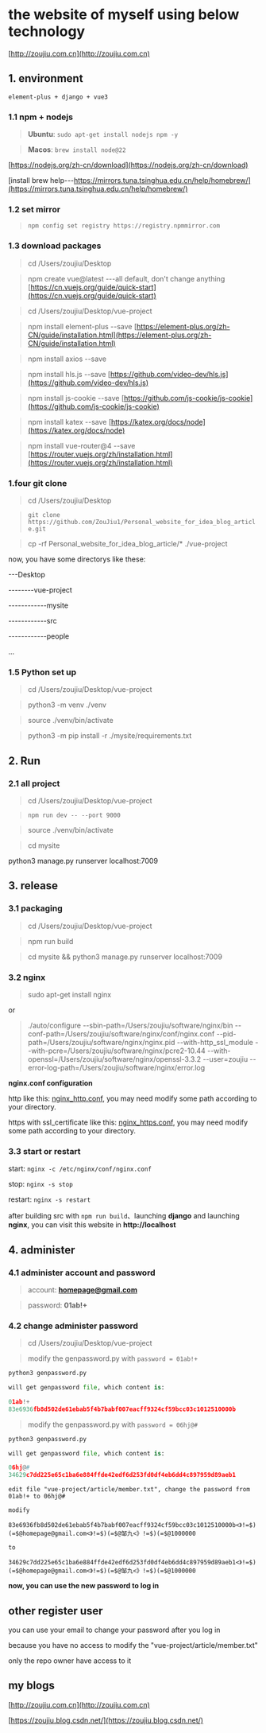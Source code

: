 # the website of myself using below technology
[http://zoujiu.com.cn](http://zoujiu.com.cn)

## 1. environment
`element-plus + django + vue3`

### 1.1 npm + nodejs

>**Ubuntu**: `sudo apt-get install nodejs npm -y`

>**Macos**: `brew install node@22`

[https://nodejs.org/zh-cn/download](https://nodejs.org/zh-cn/download)

[install brew help---https://mirrors.tuna.tsinghua.edu.cn/help/homebrew/](https://mirrors.tuna.tsinghua.edu.cn/help/homebrew/)


### 1.2 set mirror
>`npm config set registry https://registry.npmmirror.com`


### 1.3 download packages
>cd /Users/zoujiu/Desktop

>npm create vue@latest
---all default, don't change anything
[https://cn.vuejs.org/guide/quick-start](https://cn.vuejs.org/guide/quick-start)

>cd /Users/zoujiu/Desktop/vue-project

>npm install element-plus --save
[https://element-plus.org/zh-CN/guide/installation.html](https://element-plus.org/zh-CN/guide/installation.html)

>npm install axios --save

>npm install hls.js --save
[https://github.com/video-dev/hls.js](https://github.com/video-dev/hls.js)

>npm install js-cookie --save
[https://github.com/js-cookie/js-cookie](https://github.com/js-cookie/js-cookie)

>npm install katex --save
[https://katex.org/docs/node](https://katex.org/docs/node)

>npm install vue-router@4 --save
[https://router.vuejs.org/zh/installation.html](https://router.vuejs.org/zh/installation.html)

### 1.four git clone
>cd /Users/zoujiu/Desktop

>`git clone https://github.com/ZouJiu1/Personal_website_for_idea_blog_article.git`

>cp -rf Personal_website_for_idea_blog_article/*  ./vue-project

now, you have some directorys like these:

---Desktop

--------vue-project

------------mysite

------------src

------------people

...

### 1.5 Python set up
> cd /Users/zoujiu/Desktop/vue-project

>python3 -m venv ./venv

>source ./venv/bin/activate

>python3 -m pip install -r ./mysite/requirements.txt


## 2. Run
### 2.1 all project
>cd /Users/zoujiu/Desktop/vue-project

>`npm run dev -- --port 9000`

>source ./venv/bin/activate

>cd mysite

python3 manage.py runserver localhost:7009

## 3. release
### 3.1 packaging
>cd /Users/zoujiu/Desktop/vue-project

>npm run build

>cd mysite && python3 manage.py runserver localhost:7009

### 3.2 nginx
>sudo apt-get install nginx

or

>./auto/configure --sbin-path=/Users/zoujiu/software/nginx/bin --conf-path=/Users/zoujiu/software/nginx/conf/nginx.conf --pid-path=/Users/zoujiu/software/nginx/nginx.pid --with-http_ssl_module --with-pcre=/Users/zoujiu/software/nginx/pcre2-10.44 --with-openssl=/Users/zoujiu/software/nginx/openssl-3.3.2  --user=zoujiu  --error-log-path=/Users/zoujiu/software/nginx/error.log

**nginx.conf configuration**

http like this: [nginx_http.conf](./nginx_http.conf), you may need modify some path according to your directory. 

https with ssl_certificate like this: [nginx_https.conf](./nginx_https.conf), you may need modify some path according to your directory. 

### 3.3 start or restart
start: `nginx -c /etc/nginx/conf/nginx.conf`

stop: `nginx -s stop`

restart: `nginx -s restart`

after building src with `npm run build`、launching **django** and launching **nginx**, you can visit this website in **http://localhost**

## 4. administer
### 4.1 administer account and password
>account: **homepage@gmail.com**

>password: **01ab!+**

### 4.2 change administer password
>cd /Users/zoujiu/Desktop/vue-project

>modify the genpassword.py with `password = 01ab!+`

```python []
python3 genpassword.py

will get genpassword file, which content is:

01ab!+
83e6936fb8d502de61ebab5f4b7babf007eacff9324cf59bcc03c1012510000b
```

>modify the genpassword.py with `password = 06hj@#`

```python []
python3 genpassword.py

will get genpassword file, which content is:

06hj@#
34629c7dd225e65c1ba6e884ffde42edf6d253fd0df4eb6dd4c897959d89aeb1
```

```text []
edit file "vue-project/article/member.txt", change the password from 01ab!+ to 06hj@#

modify

83e6936fb8d502de61ebab5f4b7babf007eacff9324cf59bcc03c1012510000b<》!=$)(=$@homepage@gmail.com<》!=$)(=$@邹九<》!=$)(=$@1000000

to

34629c7dd225e65c1ba6e884ffde42edf6d253fd0df4eb6dd4c897959d89aeb1<》!=$)(=$@homepage@gmail.com<》!=$)(=$@邹九<》!=$)(=$@1000000
```

**now, you can use the new password to log in**


## other register user
you can use your email to change your password after you log in

because you have no access to modify the "vue-project/article/member.txt"

only the repo owner have access to it


## my blogs

[http://zoujiu.com.cn](http://zoujiu.com.cn)

[https://zoujiu.blog.csdn.net/](https://zoujiu.blog.csdn.net/)
